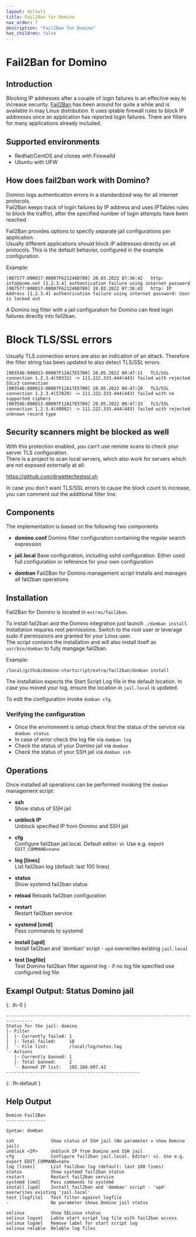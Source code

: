```yaml
---
layout: default
title: Fail2Ban for Domino 
nav_order: 7
description: "Fail2Ban for Domino"
has_children: false
---
```


# Fail2Ban for Domino

## Introduction

Blocking IP addresses after a couple of login failures is an effective way to increase security.
[Fail2Ban](https://www.fail2ban.org) has been around for quite a while and is available in may Linux distribution.
It uses iptable firewall rules to block IP addresses once an application has reported login failures.
There are filters for many applications already included.

## Supported environments

- Redhat/CentOS and clones with Firewalld
- Ubuntu with UFW


## How does fail2ban work with Domino?

Domino logs authentication errors in a standardized way for all internet protocols.  
Fail2Ban keeps track of login failures by IP address and uses IPTables rules to block the traffict, after the specified number of login attempts have been reached.

Fail2Ban provides options to specify separate jail configurations per application.  
Usually different applications should block IP addresses directly on all protocols.
This is the default behavior, configured in the example configuration.


Example:

```
[007577:000017-00007F621246D700] 20.03.2022 07:36:42   http: info@acme.net [1.2.3.4] authentication failure using internet password
[007577:000017-00007F621246D700] 20.03.2022 07:36:43   http: IP Address [1.2.3.4] authentication failure using internet password: User is locked out
```

A Domino log filter with a jail configuration for Domino can feed login failures directly into fail2ban.

# Block TLS/SSL errors

Usually TLS connection errors are also an indication of an attack.
Therefore the filter string has been updated to also detect TLS/SSL errors.


```
[003546:000013-00007F12A17E5700] 28.05.2022 00:47:11   TLS/SSL connection 1.2.3.4(50332) -> 111.222.333.444(443) failed with rejected SSLv3 connection
[003546:000013-00007F12A17E5700] 28.05.2022 00:47:20   TLS/SSL connection 1.2.3.4(57820) -> 111.222.333.444(443) failed with no supported ciphers
[003546:000013-00007F12A17E5700] 28.05.2022 00:47:33   TLS/SSL connection 1.2.3.4(40082) -> 111.222.333.444(443) failed with rejected unknown record type

```

## Security scanners might be blocked as well

With this protection enabled, you can't use remote scans to check your server TLS configuration.  
There is a project to scan local servers, which also work for servers which are not exposed externally at all: 

https://github.com/drwetter/testssl.sh

In case you don't want TLS/SSL errors to cause the block count to increase, you can comment out the additional filter line.


## Components

The implementation is based on the following two components

- **domino.conf**
  Domino filter configuration containing the regular search expression

- **jail.local**
  Base configuration, including sshd configuration.
  Either used full configuration or reference for your own configuration

- **domban**
  Fail2Ban for Domino management script
  Installs and manages all fail2ban operations

## Installation

Fail2Ban for Domino is located in `extras/fail2ban`.


To install fail2ban and the Domino integration just launch `./domban install`.  
Installation requires root permissions. Switch to the root user or leverage sudo if permissions are granted for your Linux user.  
The script contains the installation and will also install itself as `usr/bin/domban` to fully mangage fail2ban.

Example:

```
/local/github/domino-startscript/extra/fail2ban/domban install
```

The installation expects the Start Script Log file in the default location.
In case you moved your log, ensure the location in `jail.local` is updated.

To edit the configuration invoke `domban cfg`.

### Verifying the configuration

- Once the environment is setup check first the status of the service via `domban status`
- In case of error check the log file via `domban log`
- Check the status of your Domino jail via `domban`
- Check the status of your SSH jail via `domban ssh`

## Operations

Once installed all operations can be performed invoking the `domban` management script:

- **ssh**  
  Show status of SSH jail

- **unblock IP**  
  Unblock specified IP from Domino and SSH jail

- **cfg**  
  Configure fail2ban jail.local. Default editor: vi. Use e.g. export `EDIT_COMMAND=nano`

- **log [lines]**  
  List fail2ban log (default: last 100 lines)

- **status**  
  Show systemd fail2ban status

- **reload**
  Reloads fail2ban configuration

- **restart**  
  Restart fail2ban service

- **systemd [cmd]**  
  Pass commands to systemd

- **install [upd]**  
  Install fail2ban and 'domban' script - `upd` overwrites existing `jail.local`

- **test [logfile]**  
  Test Domino fail2ban filter against log - if no log file specified use configured log file


## Exampl Output: Status Domino jail

{: .lh-0 }
```
--------------------------------------------------------------------------------
Status for the jail: domino
|- Filter
|  |- Currently failed: 1
|  |- Total failed:     18
|  `- File list:        /local/log/notes.log
`- Actions
   |- Currently banned: 1
   |- Total banned:     2
   `- Banned IP list:   192.168.007.42
---------------------------------------------------
```
{: .fh-default }

## Help Output

```
Domino Fail2Ban
---------------

Syntax: domban

ssh              Show status of SSH jail (No parameter = show Domino jail)
unblock <IP>     Unblock IP from Domino and SSH jail
cfg              Configure fail2ban jail.local. Editor: vi. Use e.g. export EDIT_COMMAND=nano
log [lines]      List fail2ban log (default: last 100 lines)
status           Show systemd fail2ban status
restart          Restart fail2ban service
systemd [cmd]    Pass commands to systemd
install [upd]    Install fail2ban and 'domban' script - 'upd' overwrites existing 'jail.local'
test [logfile]   Test filter against logfile
-                No parameter shows Domino jail status

selinux          Show SELinux status
selinux logset   Lable start script log file with fail2ban access
selinux logdel   Remove label for start script log
selinux relable  Relable log files

```
